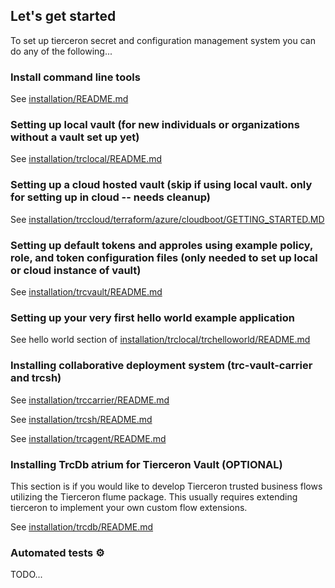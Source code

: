 ﻿
## Let's get started
To set up tierceron secret and configuration management system you can do any of the following...

### Install command line tools
See [installation/README.md](installation/README.md)

### Setting up local vault (for new individuals or organizations without a vault set up yet)
See [installation/trclocal/README.md](installation/trclocal/README.md)

### Setting up a cloud hosted vault (skip if using local vault.  only for setting up in cloud -- needs cleanup)
See [installation/trccloud/terraform/azure/cloudboot/GETTING_STARTED.MD](installation/trccloud/terraform/azure/cloudboot/GETTING_STARTED.MD)

### Setting up default tokens and approles using example policy, role, and token configuration files (only needed to set up local or cloud instance of vault)
See [installation/trcvault/README.md](installation/trcvault/README.md)

### Setting up your very first hello world example application
See hello world section of [installation/trclocal/trchelloworld/README.md](installation/trclocal/trchelloworld/README.md)

### Installing collaborative deployment system (trc-vault-carrier and trcsh)
See [installation/trccarrier/README.md](installation/trccarrier/README.md)

See [installation/trcsh/README.md](installation/trcsh/README.md)

See [installation/trcagent/README.md](installation/trcagent/README.md)


### Installing TrcDb atrium for Tierceron Vault (OPTIONAL)
This section is if you would like to develop Tierceron trusted business flows utilizing the Tierceron flume package.  This usually requires extending tierceron to implement your own custom flow extensions.

See [installation/trcdb/README.md](installation/trcdb/README.md)

### Automated tests ⚙
TODO...


